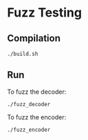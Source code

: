# Fuzz Testing

## Compilation

```
./build.sh
```

## Run

To fuzz the decoder:

```
./fuzz_decoder
```

To fuzz the encoder:

```
./fuzz_encoder
```
